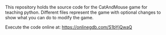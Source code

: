 This repository holds the source code for the CatAndMouse game for teaching python. Different files represent the game with optional changes to show what you can do to modify the game.

Execute the code online at: <https://onlinegdb.com/S1bYjQwaQ>
